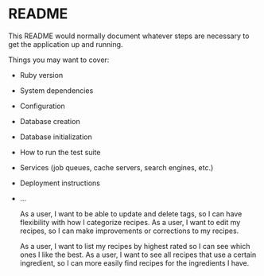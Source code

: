# README

This README would normally document whatever steps are necessary to get the
application up and running.

Things you may want to cover:

* Ruby version

* System dependencies

* Configuration

* Database creation

* Database initialization

* How to run the test suite

* Services (job queues, cache servers, search engines, etc.)

* Deployment instructions

* ...



    <!-- As a user, I want to add a recipe with ingredients and instructions, so I remember how to prepare my favorite dishes. -->
    <!-- As a user, I want to tag my recipes with different categories, so recipes are easier to find. A recipe can have many tags and a tag can have many recipes. -->
    As a user, I want to be able to update and delete tags, so I can have flexibility with how I categorize recipes.
    As a user, I want to edit my recipes, so I can make improvements or corrections to my recipes.
    <!-- As a user, I want to be able to delete recipes I don't like or use, so I don't have to see them as choices. -->
    <!-- As a user, I want to rate my recipes, so I know which ones are the best. -->
    As a user, I want to list my recipes by highest rated so I can see which ones I like the best.
    As a user, I want to see all recipes that use a certain ingredient, so I can more easily find recipes for the ingredients I have.
